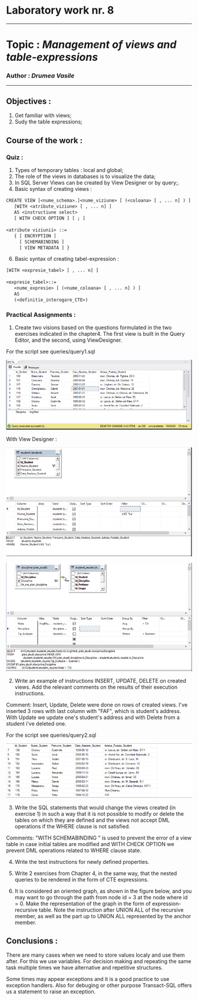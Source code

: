 # Laboratory work nr. 8
-----
# Topic : *Management of views and table-expressions*
### Author : *Drumea Vasile*
-----
## Objectives :
1. Get familiar with views;
2. Sudy the table expressions; 

## Course of the work :
### Quiz :

1. Types of temporary tables : local and global;
2. The role of the views in databases is to visualize the data;
3. In SQL Server Views can be created by View Designer or by query;.
5. Basic syntax of creating views : 

```
CREATE VIEW [<nume_schema>.]<nume_viziune> [ (<coloana> [ , ... n] ) ]
   [WITH <atribute_viziune> [ , ... n] ]
   AS <instructiune select>
   [ WITH CHECK OPTION ] [ ; ]
   
<atribute viziunii> ::=
   { [ ENCRYPTION ]
     [ SCHEMABINDING ]
     [ VIEW METADATA ] }
```

6. Basic syntax of creating tabel-expression :

```
[WITH <expresie_tabel> [ , ... n] ]
   
<expresie_tabel>::=
   <nume_expresie> [ (<nume_coloana> [ , ... n] ) ]
   AS
   (<definitie_interogare_CTE>)
```

### Practical Assignments :
1. Create two visions based on the questions formulated in the two exercises indicated in the chapter4. The first view is built in the Query Editor, and the second, using ViewDesigner.

For the script see queries/query1.sql

![](images/Capture1.PNG)

With View Designer : 

![](images/Capture3.PNG)

![](images/Capture2.PNG)

2. Write an example of instructions INSERT, UPDATE, DELETE on created views. Add the relevant comments on the results of their execution instructions.

Comment: Insert, Update, Delete were done on rows of created views. I've inserted 3 rows with last column with "FAF", which is student's address. With Update we update one's student's address and with Delete from a student i've deleted one.

For the script see queries/query2.sql

![](images/Capture4.PNG)

3. Write the SQL statements that would change the views created (in exercise 1) in such a way that it is not possible to modify or delete the tables on which they are defined and the views not accept DML operations if the WHERE clause is not satisfied.

Comments: "WITH SCHEMABINDING " is used to prevent the error of a view table in case initial tables are modified and WITH CHECK OPTION we prevent DML operations related to WHERE clause state.

4. Write the test instructions for newly defined properties.

5. Write 2 exercises from Chapter 4, in the same way, that the nested queries to be rendered in the form of CTE expressions.

6. It is considered an oriented graph, as shown in the figure below, and you may want to go through the path from node id = 3 at the node where id = 0. Make the representation of the graph in the form of expression-recursive table. Note the instruction after UNION ALL of the recursive member, as well as the part up to UNION ALL represented by the anchor member.


## Conclusions : 

   There are many cases when we need to store values localy and use them after. For this we use variables. For decision making and repeating the same task multiple times we have alternative and repetitive structures. 
   
   Some times may appear exceptions and it is a good practice to use exception handlers. Also for debuging or other purpose Transact-SQL offers us a statement to raise an exception.

